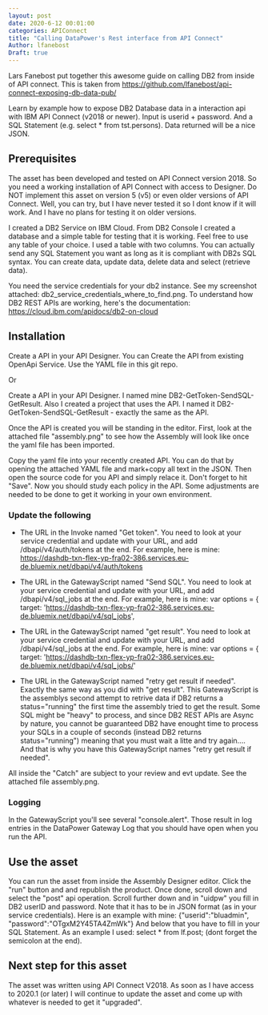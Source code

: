 ```yaml
---
layout: post
date: 2020-6-12 00:01:00
categories: APIConnect
title: "Calling DataPower's Rest interface from API Connect"
Author: lfanebost
Draft: true
---
```

Lars Fanebost put together this awesome guide on calling DB2 from inside of API connect. This is taken from https://github.com/lfanebost/api-connect-exposing-db-data-pub/

<!--more-->

Learn by example how to expose DB2 Database data in a interaction api with IBM API Connect (v2018 or newer). Input is userid + password. And a SQL Statement (e.g. select * from tst.persons). Data returned will be a nice JSON.

## Prerequisites

The asset has been developed and tested on API Connect version 2018. So you need a working installation of API Connect with access to Designer. Do NOT implement this asset on version 5 (v5) or even older versions of API Connect. Well, you can try, but I have never tested it so I dont know if it will work. And I have no plans for testing it on older versions.

I created a DB2 Service on IBM Cloud. From DB2 Console I created a database and a simple table for testing that it is working. Feel free to use any table of your choice. I used a table with two columns. You can actually send any SQL Statement you want as long as it is compliant with DB2s SQL syntax. You can create data, update data, delete data and select (retrieve data).


You need the service credentials for your db2 instance. See my screenshot attached: db2_service_credentials_where_to_find.png. To understand how DB2 REST APIs are working, here's the documentation: https://cloud.ibm.com/apidocs/db2-on-cloud

## Installation

Create a API in your API Designer. You can Create the API from existing OpenApi Service. Use the YAML file in this git repo.

Or

Create a API in your API Designer. I named mine DB2-GetToken-SendSQL-GetResult. Also I created a project that uses the API. I named it DB2-GetToken-SendSQL-GetResult - exactly the same as the API.

Once the API is created you will be standing in the editor. First, look at the attached file "assembly.png" to see how the Assembly will look like once the yaml file has been imported.

Copy the yaml file into your recently created API. You can do that by opening the attached YAML file and mark+copy all text in the JSON. Then open the source code for you API and simply relace it. Don't forget to hit "Save". Now you should study each policy in the API. Some adjustments are needed to be done to get it working in your own environment.


### Update the following

- The URL in the Invoke named "Get token". You need to look at your service credential and update with your URL, and add /dbapi/v4/auth/tokens at the end. For example, here is mine:
        https://dashdb-txn-flex-yp-fra02-386.services.eu-de.bluemix.net/dbapi/v4/auth/tokens

- The URL in the GatewayScript named "Send SQL". You need to look at your service credential and update with your URL, and add /dbapi/v4/sql_jobs at the end. For example, here is mine:
	var options = {
    		target: 'https://dashdb-txn-flex-yp-fra02-386.services.eu-de.bluemix.net/dbapi/v4/sql_jobs',

- The URL in the GatewayScript named "get result". You need to look at your service credential and update with your URL, and add /dbapi/v4/sql_jobs at the end. For example, here is mine:
	var options = {
    		target: 'https://dashdb-txn-flex-yp-fra02-386.services.eu-de.bluemix.net/dbapi/v4/sql_jobs/'

- The URL in the GatewayScript named "retry get result if needed". Exactly the same way as you did with "get result". This GatewayScript is the assemblys second attempt to retrive
data if DB2 returns a status="running" the first time the assembly tried to get the result. Some SQL might be "heavy" to process, and since DB2 REST APIs are Async by nature, you cannot
be guaranteed DB2 have enought time to process your SQLs in a couple of seconds (instead DB2 returns status="running") meaning that you must wait a litte and try again.... And that is why you have this GatewayScript names "retry get result if needed".

All inside the "Catch" are subject to your review and evt update. See the attached file assembly.png.

### Logging
In the GatewayScript you'll see several "console.alert". Those result in log entries in the DataPower Gateway Log that you should have open when you run the API.

## Use the asset

You can run the asset from inside the Assembly Designer editor. Click the "run" button and and republish the product. Once done, scroll down and select the "post" api operation. Scroll further down and in "uidpw" you fill in DB2 userID and password. Note that it has to be in JSON format (as in your service credentials). Here is an example with mine: {"userid":"bluadmin", "password":"OTgxM2Y45TA4ZmWk"} And below that you have to fill in your SQL Statement. As an example I used: select * from lf.post;   (dont forget the semicolon at the end).

## Next step for this asset

The asset was written using API Connect V2018. As soon as I have access to 2020.1 (or later) I will continue to update the asset and come up with whatever is needed to get it "upgraded".
